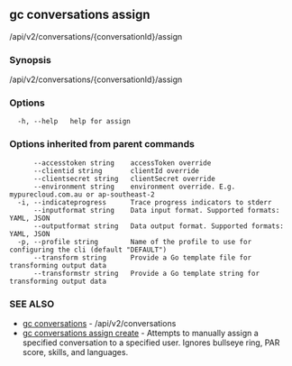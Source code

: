 ## gc conversations assign

/api/v2/conversations/{conversationId}/assign

### Synopsis

/api/v2/conversations/{conversationId}/assign

### Options

```
  -h, --help   help for assign
```

### Options inherited from parent commands

```
      --accesstoken string    accessToken override
      --clientid string       clientId override
      --clientsecret string   clientSecret override
      --environment string    environment override. E.g. mypurecloud.com.au or ap-southeast-2
  -i, --indicateprogress      Trace progress indicators to stderr
      --inputformat string    Data input format. Supported formats: YAML, JSON
      --outputformat string   Data output format. Supported formats: YAML, JSON
  -p, --profile string        Name of the profile to use for configuring the cli (default "DEFAULT")
      --transform string      Provide a Go template file for transforming output data
      --transformstr string   Provide a Go template string for transforming output data
```

### SEE ALSO

* [gc conversations](gc_conversations.html)	 - /api/v2/conversations
* [gc conversations assign create](gc_conversations_assign_create.html)	 - Attempts to manually assign a specified conversation to a specified user.  Ignores bullseye ring, PAR score, skills, and languages.


